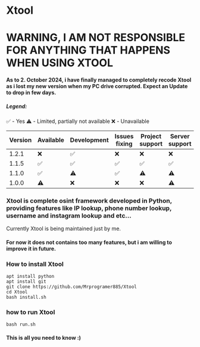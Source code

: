 # Xtool
# WARNING, I AM NOT RESPONSIBLE FOR ANYTHING THAT HAPPENS WHEN USING XTOOL
#### As to 2. October 2024, i have finally managed to completely recode Xtool as i lost my new version when my PC drive corrupted. Expect an Update to drop in few days.
##### Legend:
✅ - Yes
⚠️ - Limited, partially not available
❌ - Unavailable

| Version | Available         | Development | Issues fixing  | Project support| Server support| 
| ------- | ------------------ |------------|----------------|----------------|---------------|
| 1.2.1   | ❌                |  ✅      |  ❌            |   ❌           | ❌          | 
| 1.1.5   | ✅                | ✅        |  ✅            |   ✅           | ✅           |
| 1.1.0   | ✅                | ⚠️        |  ✅             | ⚠️             | ⚠️          |
| 1.0.0    | ⚠️                | ❌        |   ❌          |     ❌          | ⚠️        |

### Xtool is complete osint framework developed in Python, providing features like IP lookup, phone number lookup, username and instagram lookup and etc...
Currently Xtool is being maintained just by me.
#### For now it does not contains too many features, but i am willing to improve it in future.
### How to install Xtool
```
apt install python
apt install git
git clone https://github.com/Mrprogramer885/Xtool
cd Xtool
bash install.sh
```
### how to run Xtool
```
bash run.sh
```
#### This is all you need to know :)
